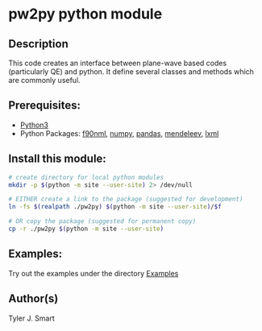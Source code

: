 pw2py python module
====================

Description
------------------------------------
This code creates an interface between plane-wave based codes (particularly QE) and python. 
It define several classes and methods which are commonly useful.

Prerequisites:
------------------------------------
* [Python3](https://www.python.org/downloads)
* Python Packages: [f90nml](https://pypi.org/project/f90nml/), [numpy](https://pypi.org/project/numpy/), [pandas](https://pypi.org/project/numpy/), [mendeleev](https://pypi.org/project/mendeleev/), [lxml](https://pypi.org/project/lxml/)

Install this module:
------------------

```bash
# create directory for local python modules
mkdir -p $(python -m site --user-site) 2> /dev/null

# EITHER create a link to the package (suggested for development)
ln -fs $(realpath ./pw2py) $(python -m site --user-site)/$f

# OR copy the package (suggested for permanent copy)
cp -r ./pw2py $(python -m site --user-site)
```

Examples:
------------------------------------
Try out the examples under the directory [Examples](Examples/)


Author(s)
------------------------------------
Tyler J. Smart

